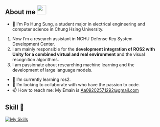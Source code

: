 ## About me <img src="https://raw.githubusercontent.com/MartinHeinz/MartinHeinz/master/wave.gif" width="30px">
- 👋 I'm Po Hung Sung, a student major in electrical engineering and computer  science in Chung Hsing University.
1.  Now I'm a research assistant in NCHU Defense Key System Development Center.
2.  I am mainly responsible for the **development integration of ROS2 with Unity for a combined virtual and real environment** and the visual recognition algorithms.
3.  I am passionate about researching machine learning and the development of large language models.
- 🌱 I’m currently learning ros2.
- 💞️ I’m looking to collaborate with who have the passion to code.
- 📫 How to reach me: My Emain is Aa09202571292@gmail.com
## Skill 🧠
[![My Skills](https://skillicons.dev/icons?i=c,cs,java,py)](https://skillicons.dev)
<!---
Po-Hung0804/Po-Hung0804 is a ✨ special ✨ repository because its `README.md` (this file) appears on your GitHub profile.
You can click the Preview link to take a look at your changes.
--->
